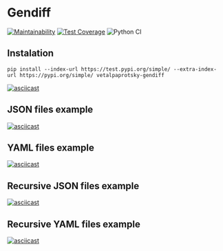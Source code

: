 # Gendiff

[![Maintainability](https://api.codeclimate.com/v1/badges/edc0ee50d88cb1a411ad/maintainability)](https://codeclimate.com/github/vetalpaprotsky/gendiff/maintainability)
[![Test Coverage](https://api.codeclimate.com/v1/badges/edc0ee50d88cb1a411ad/test_coverage)](https://codeclimate.com/github/vetalpaprotsky/gendiff/test_coverage)
![Python CI](https://github.com/vetalpaprotsky/gendiff/workflows/Python%20CI/badge.svg)


## Instalation
```
pip install --index-url https://test.pypi.org/simple/ --extra-index-url https://pypi.org/simple/ vetalpaprotsky-gendiff
```

[![asciicast](https://asciinema.org/a/n9O6a7CPdkRIeJ7nwxZHFRzD6.svg)](https://asciinema.org/a/n9O6a7CPdkRIeJ7nwxZHFRzD6)


## JSON files example
[![asciicast](https://asciinema.org/a/brbDmfP4aEkSa5zONirq5qa7G.svg)](https://asciinema.org/a/brbDmfP4aEkSa5zONirq5qa7G)


## YAML files example
[![asciicast](https://asciinema.org/a/QankdliA0Wa7YtrZIo2DaZMW3.svg)](https://asciinema.org/a/QankdliA0Wa7YtrZIo2DaZMW3)


## Recursive JSON files example
[![asciicast](https://asciinema.org/a/TLxHHf8seuJ6rg6Jji1LZWeSm.svg)](https://asciinema.org/a/TLxHHf8seuJ6rg6Jji1LZWeSm)


## Recursive YAML files example
[![asciicast](https://asciinema.org/a/ajOpcgBErmy8o2KCQBj5byF3C.svg)](https://asciinema.org/a/ajOpcgBErmy8o2KCQBj5byF3C)
